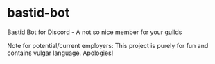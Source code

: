 # bastid-bot
Bastid Bot for Discord - A not so nice member for your guilds

Note for potential/current employers: This project is purely for fun and contains vulgar language. Apologies!
